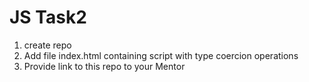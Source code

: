 # JS Task2

1. create repo
2. Add file index.html containing script with type coercion operations
3. Provide link to this repo to your Mentor